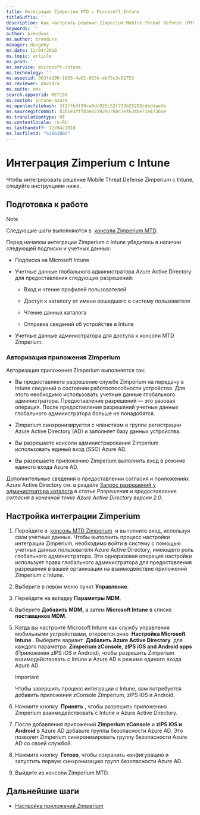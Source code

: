 ```yaml
---
title: Интеграция Zimperium MTD с Microsoft Intune
titleSuffix: ''
description: Как настроить решение Zimperium Mobile Threat Defense (MTD) в Microsoft Intune для управления доступом к корпоративным ресурсам с мобильных устройств
keywords: ''
author: brenduns
ms.author: brenduns
manager: dougeby
ms.date: 12/04/2018
ms.topic: article
ms.prod: ''
ms.service: microsoft-intune
ms.technology: ''
ms.assetid: 363fd280-1865-4a61-855b-eb75c3c62753
ms.reviewer: davidra
ms.suite: ems
search.appverid: MET150
ms.custom: intune-azure
ms.openlocfilehash: 3f2ffb3f99ce0dc925c52f733b25292cdbddae3e
ms.sourcegitcommit: d3b1e3fffd3e0229292768c7ef634be71e4736ae
ms.translationtype: HT
ms.contentlocale: ru-RU
ms.lasthandoff: 12/04/2018
ms.locfileid: "52861002"
---
```

# <a name="integrate-zimperium-with-intune"></a>Интеграция Zimperium с Intune

Чтобы интегрировать решение Mobile Threat Defense Zimperium с Intune, следуйте инструкциям ниже.

## <a name="before-you-begin"></a>Подготовка к работе

> [!NOTE]
> Следующие шаги выполняются в  [консоли Zimperium MTD](https://sso.zimperium.com/signon/aad/).

Перед началом интеграции Zimperium с Intune убедитесь в наличии следующей подписки и учетных данных:

-   Подписка на Microsoft Intune

-   Учетные данные глобального администратора Azure Active Directory для предоставления следующих разрешений:

    -   Вход и чтение профилей пользователей

    -   Доступ к каталогу от имени вошедшего в систему пользователя

    -   Чтение данных каталога

    -   Отправка сведений об устройстве в Intune

-   Учетные данные администратора для доступа к консоли MTD Zimperium.

### <a name="zimperium-app-authorization"></a>Авторизация приложения Zimperium

Авторизация приложения Zimperium выполняется так:

-   Вы предоставляете разрешение службе Zimperium на передачу в Intune сведений о состоянии работоспособности устройства. Для этого необходимо использовать учетные данные глобального администратора. Предоставление разрешений — это разовая операция. После предоставления разрешений учетные данные глобального администратора больше не понадобятся.

-   Zimperium синхронизируется с членством в группе регистрации Azure Active Directory (AD) и заполняет базу данных устройства.

-   Вы разрешаете консоли администрирования Zimperium использовать единый вход (SSO) Azure AD.

-   Вы разрешаете приложению Zimperium выполнять вход в режиме единого входа Azure AD.

Дополнительные сведения о предоставлении согласия и приложениях Azure Active Directory см. в разделе [Запрос разрешений у администратора каталога](https://docs.microsoft.com/azure/active-directory/develop/v2-permissions-and-consent#request-the-permissions-from-a-directory-admin) в статье *Разрешения и предоставление согласия в конечной точке Azure Active Directory версии 2.0*.


## <a name="to-set-up-zimperium-integration"></a>Настройка интеграции Zimperium

1.  Перейдите в  [консоль MTD Zimperium](https://sso.zimperium.com/signon/aad/)  и выполните вход, используя свои учетные данные. Чтобы выполнить процесс настройки интеграции Zimperium, необходимо войти в систему с помощью учетных данных пользователя Azure Active Directory, имеющего роль глобального администратора. Эта одноразовая операция настройки использует права глобального администратора для предоставления разрешения в вашей организации на взаимодействие приложений Zimperium с Intune. 

2.  Выберите в левом меню пункт **Управление**.

3.  Перейдите на вкладку **Параметры MDM**.

4.  Выберите **Добавить MDM,** а затем **Microsoft Intune** в списке **поставщиков MDM**.

5.  Когда вы настроите Microsoft Intune как службу управления мобильными устройствами, откроется окно  **Настройка Microsoft Intune** . Выберите вариант  **Добавить Azure Active Directory**  для каждого параметра: **Zimperium zConsole**, **zIPS iOS and Android apps** (Приложения zIPS iOS и Android), чтобы разрешить Zimperium взаимодействовать с Intune и Azure AD в режиме единого входа Azure AD.

    > [!IMPORTANT]  
    > Чтобы завершить процесс интеграции с Intune, вам потребуется добавить приложения zConsole Zimperium, zIPS iOS и Android.

6.  Нажмите кнопку  **Принять** , чтобы разрешить приложению Zimperium взаимодействовать с Intune и Azure Active Directory.

7.  После добавления приложений **Zimperium zConsole** и **zIPS iOS и Android** в Azure AD добавьте группы безопасности Azure AD. Это позволит Zimperium синхронизировать группу безопасности Azure AD со своей службой.

8.  Нажмите кнопку  **Готово**, чтобы сохранить конфигурацию и запустить первую синхронизацию групп безопасности Azure AD.

9.  Выйдите из консоли Zimperium MTD.

## <a name="next-steps"></a>Дальнейшие шаги

-   [Настройка приложений Zimperium](mtd-apps-ios-app-configuration-policy-add-assign.md)
